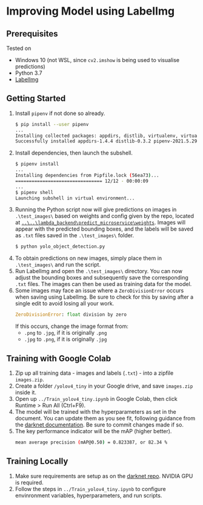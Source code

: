 # Improving Model using LabelImg

## Prerequisites

Tested on

- Windows 10 (not WSL, since `cv2.imshow` is being used to visualise predictions)
- Python 3.7
- [LabelImg](https://github.com/tzutalin/labelImg/releases)

## Getting Started

1. Install `pipenv` if not done so already.
   ```bash
   $ pip install --user pipenv
   ...
   Installing collected packages: appdirs, distlib, virtualenv, virtualenv-clone, pipenv
   Successfully installed appdirs-1.4.4 distlib-0.3.2 pipenv-2021.5.29 virtualenv-20.4.7 virtualenv-clone-0.5.4
   ```
1. Install dependencies, then launch the subshell.
   ```bash
   $ pipenv install
   ...
   Installing dependencies from Pipfile.lock (56ea73)...
   ================================ 12/12 - 00:00:09
   ...
   $ pipenv shell
   Launching subshell in virtual environment...
   ```
1. Running the Python script now will give predictions on images in `.\test_images\` based on weights and config given by the repo, located at [`..\..\lambda_backend\predict_microservice\weights`](https://github.com/nandium/RouteMaker/tree/main/lambda_backend/predict_microservice/weights). Images will appear with the predicted bounding boxes, and the labels will be saved as `.txt` files saved in the `.\test_images\` folder.
   ```bash
   $ python yolo_object_detection.py
   ```
1. To obtain predictions on new images, simply place them in `.\test_images\` and run the script.
1. Run LabelImg and open the `.\test_images\` directory. You can now adjust the bounding boxes and subsequently save the corresponding `.txt` files. The images can then be used as training data for the model.
1. Some images may face an issue where a `ZeroDivisionError` occurs when saving using LabelImg. Be sure to check for this by saving after a single edit to avoid losing all your work.
   ```Python
   ZeroDivisionError: float division by zero
   ```
   If this occurs, change the image format from:
   - `.png` to `.jpg`, if it is originally `.png`
   - `.jpg` to `.png`, if it is originally `.jpg`

## Training with Google Colab

1. Zip up all training data - images and labels (`.txt`) - into a zipfile `images.zip`.
1. Create a folder `/yolov4_tiny` in your Google drive, and save `images.zip` inside it.
1. Open up `../Train_yolov4_tiny.ipynb` in Google Colab, then click Runtime > Run All (Ctrl+F9).
1. The model will be trained with the hyperparameters as set in the document. You can update them as you see fit, following guidance from the [darknet documentation](https://github.com/AlexeyAB/darknet#when-should-i-stop-training). Be sure to commit changes made if so.
1. The key performance indicator will be the mAP (higher better).
   ```bash
   mean average precision (mAP@0.50) = 0.823387, or 82.34 %
   ```

## Training Locally

1. Make sure requirements are setup as on the [darknet repo](https://github.com/AlexeyAB/darknet#requirements-for-windows-linux-and-macos). NVIDIA GPU is required.
1. Follow the steps in `../Train_yolov4_tiny.ipynb` to configure envinronment variables, hyperparameters, and run scripts.
